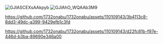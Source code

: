 
![GJIASCEXsAAkpyb](https://github.com/1732onabu/1732onabu/assets/110109143/615308a2-14f1-4606-8635-945f387056d4)
![GJIAhO_WQAAb3M9](https://github.com/1732onabu/1732onabu/assets/110109143/dd898dde-c027-465d-a7b9-4154f368c237)

https://github.com/1732onabu/1732onabu/assets/110109143/3b4113c8-8dd3-49dc-a399-9429efb1c3fd

https://github.com/1732onabu/1732onabu/assets/110109143/d22fc81b-f97e-446d-b3ba-89690e346a00












